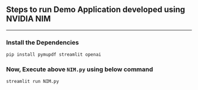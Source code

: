 Steps to run Demo Application developed using NVIDIA NIM
--

---

### Install the Dependencies

```shell
pip install pymupdf streamlit openai
```

### Now, Execute above ```NIM.py``` using below command
```shell
streamlit run NIM.py
```
